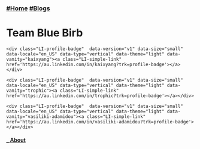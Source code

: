 
<nav>
	<h3>
    <a href=" / " >#Home</a>
    <a href=" /blogs.html " >#Blogs</a>
	</h3>
</nav>
<h1>Team Blue Birb</h1>

<div>
	<script type="text/javascript" src="https://platform.linkedin.com/badges/js/profile.js" async defer></script>

	<div class="LI-profile-badge"  data-version="v1" data-size="small" data-locale="en_US" data-type="vertical" data-theme="light" data-vanity="kaixyang"><a class="LI-simple-link" href='https://au.linkedin.com/in/kaixyang?trk=profile-badge'></a></div>

	<div class="LI-profile-badge"  data-version="v1" data-size="small" data-locale="en_US" data-type="vertical" data-theme="light" data-vanity="trophic"><a class="LI-simple-link" href='https://au.linkedin.com/in/trophic?trk=profile-badge'></a></div>

	<div class="LI-profile-badge"  data-version="v1" data-size="small" data-locale="en_US" data-type="vertical" data-theme="light" data-vanity="vasiliki-adamidou"><a class="LI-simple-link" href='https://au.linkedin.com/in/vasiliki-adamidou?trk=profile-badge'></a></div>
</div>

<footer>
	<nav>
		<div>
			<h4>
				<a href=" /about.html " >	_ About</a>
			</h4>
		</div>
	</nav>
</footer>
